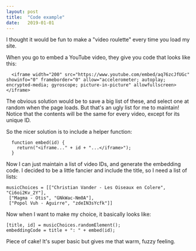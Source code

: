 ```yaml
---
layout: post
title:  "Code example"
date:   2019-01-01
---
```


I thought it would be fun to make a "video roulette" every time you load my site.

When you go to embed a YouTube video, they give you code that looks like this:

~~~~
  <iframe width="200" src="https://www.youtube.com/embed/aq76zcJfUGc" showinfo="0" frameborder="0" allow="accelerometer; autoplay; encrypted-media; gyroscope; picture-in-picture" allowfullscreen></iframe>
~~~~

The obvious solution would be to save a big list of these, and select one at random when the page loads. But that's an ugly list for me to maintain! Notice that the contents will be the same for every video, except for its unique ID.

So the nicer solution is to include a helper function:

~~~~
  function embed(id) {
    return("<iframe..." + id + "...</iframe>");
  }
~~~~

Now I can just maintain a list of video IDs, and generate the embedding code. I decided to be a little fancier and include the title, so I need a list of lists:

~~~~
musicChoices = [["Christian Vander - Les Oiseaux en Colere", "Ci6oi2Kv_2Y"],
 ["Magma - Otis", "GNkWac-Nm0A"],
 ["Popol Vuh - Aguirre", "zdeIN3sYcfk"]]
~~~~

Now when I want to make my choice, it basically looks like:

~~~~
[title, id] = musicChoices.randomElement();
embeddingCode = title + ": " + embed(id);
~~~~

Piece of cake! It's super basic but gives me that warm, fuzzy feeling.
